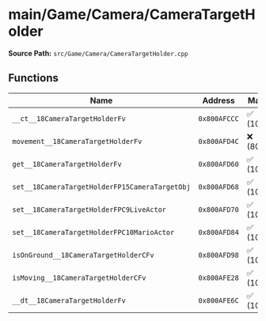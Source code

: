 # main/Game/Camera/CameraTargetHolder

**Source Path:** `src/Game/Camera/CameraTargetHolder.cpp`

## Functions

| Name | Address | Match % |
|------|---------|---------|
| `__ct__18CameraTargetHolderFv` | `0x800AFCCC` | :white_check_mark: (100.0%) |
| `movement__18CameraTargetHolderFv` | `0x800AFD4C` | :x: (80.0%) |
| `get__18CameraTargetHolderFv` | `0x800AFD60` | :white_check_mark: (100.0%) |
| `set__18CameraTargetHolderFP15CameraTargetObj` | `0x800AFD68` | :white_check_mark: (100.0%) |
| `set__18CameraTargetHolderFPC9LiveActor` | `0x800AFD70` | :white_check_mark: (100.0%) |
| `set__18CameraTargetHolderFPC10MarioActor` | `0x800AFD84` | :white_check_mark: (100.0%) |
| `isOnGround__18CameraTargetHolderCFv` | `0x800AFD98` | :white_check_mark: (100.0%) |
| `isMoving__18CameraTargetHolderCFv` | `0x800AFE28` | :white_check_mark: (100.0%) |
| `__dt__18CameraTargetHolderFv` | `0x800AFE6C` | :white_check_mark: (100.0%) |